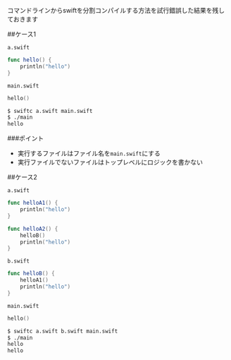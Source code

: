 コマンドラインからswiftを分割コンパイルする方法を試行錯誤した結果を残しておきます

##ケース1

`a.swift`

```swift
func hello() {
    println("hello")
}
```

`main.swift`

```swift
hello()
```

```bash
$ swiftc a.swift main.swift
$ ./main
hello
```

###ポイント
* 実行するファイルはファイル名を`main.swift`にする
* 実行ファイルでないファイルはトップレベルにロジックを書かない

##ケース2

`a.swift`

```swift
func helloA1() {
    println("hello")
}

func helloA2() {
    helloB()
    println("hello")
}
```

`b.swift`

```swift
func helloB() {
    helloA1()
    println("hello")
}
```

`main.swift`

```swift
hello()
```

```bash
$ swiftc a.swift b.swift main.swift
$ ./main
hello
hello
```
